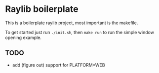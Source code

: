 # Raylib boilerplate

This is a boilerplate raylib project, most important is the makefile.

To get started just run `./init.sh`, then `make run` to run the simple
window opening example.

## TODO

* add (figure out) support for PLATFORM=WEB
